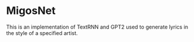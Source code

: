 # MigosNet
This is an implementation of TextRNN and GPT2 used to generate lyrics in the style of a specified artist.
